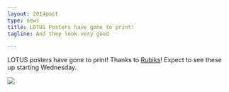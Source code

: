 ```yaml
---
layout: 2014post
type: news
title: LOTUS Posters have gone to print!
tagline: And they look very good

---
```


LOTUS posters have gone to print! Thanks to [Rubiks](https://www.rubiks.ca/)! Expect to see these up starting Wednesday.

<img src="http://hopegrown.ca/images/LotusMtlPoster.jpg" class="right">